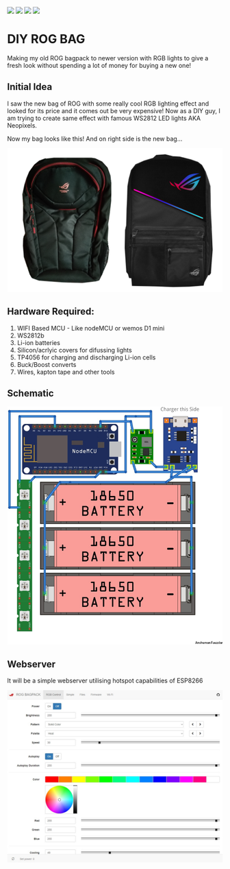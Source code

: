![](https://img.shields.io/github/downloads/AnshumanFauzdar/DIY-ROG-BAG/total?style=social)
![](https://img.shields.io/github/repo-size/AnshumanFauzdar/DIY-ROG-BAG?style=social)
![](https://img.shields.io/github/license/AnshumanFauzdar/DIY-ROG-BAG?style=social)
![](https://img.shields.io/github/release-pre/AnshumanFauzdar/DIY-ROG-BAG?style=social)
# DIY ROG BAG

Making my old ROG bagpack to newer version with RGB lights to give a fresh look without spending a lot of money for buying a new one!

## Initial Idea

I saw the new bag of ROG with some really cool RGB lighting effect and looked for its price and it comes out be very expensive! Now as a DIY guy, I am trying to create same effect with famous WS2812 LED lights AKA Neopixels.


Now my bag looks like this! And on right side is the new bag...

![Before](https://github.com/AnshumanFauzdar/DIY-ROG-BAG/blob/master/Before.jpg)

## Hardware Required:
1. WIFI Based MCU - Like nodeMCU or wemos D1 mini
2. WS2812b
3. Li-ion batteries
4. Silicon/acrlyic covers for difussing lights
5. TP4056 for charging and discharging Li-ion cells
6. Buck/Boost converts
7. Wires, kapton tape and other tools

## Schematic

![Schematic](https://github.com/AnshumanFauzdar/DIY-ROG-BAG/blob/master/Schematic.jpg)

## Webserver

It will be a simple webserver utilising hotspot capabilities of ESP8266

![webserver](https://github.com/AnshumanFauzdar/DIY-ROG-BAG/blob/master/webserver.jpg)